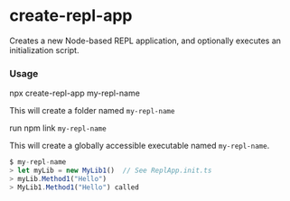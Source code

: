 # create-repl-app

Creates a new Node-based REPL application, and optionally executes an initialization script.

### Usage
npx create-repl-app my-repl-name

This will create a folder named `my-repl-name`

run npm link `my-repl-name`

This will create a globally accessible executable named `my-repl-name`.

```javascript
$ my-repl-name
> let myLib = new MyLib1()  // See ReplApp.init.ts
> myLib.Method1("Hello")
> MyLib1.Method1("Hello") called
```
